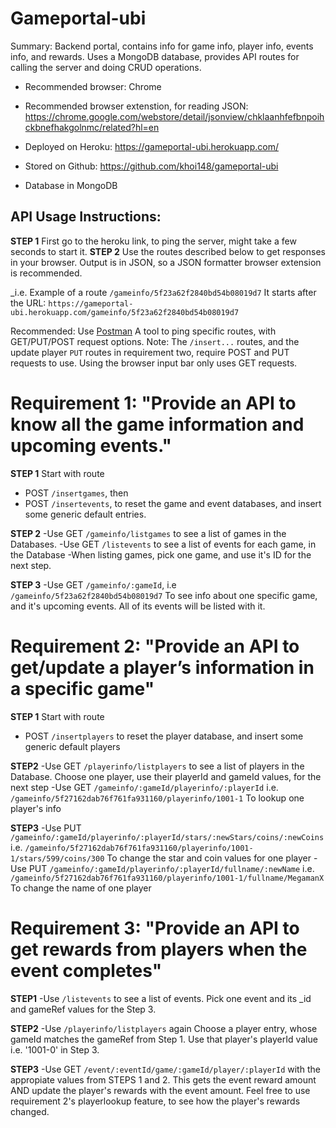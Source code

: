 # Gameportal-ubi

Summary: Backend portal, contains info for game info, player info, events info, and rewards. Uses a MongoDB database, provides API routes for calling the server and doing CRUD operations.

- Recommended browser: Chrome
- Recommended browser extenstion, for reading JSON: https://chrome.google.com/webstore/detail/jsonview/chklaanhfefbnpoihckbnefhakgolnmc/related?hl=en

- Deployed on Heroku: https://gameportal-ubi.herokuapp.com/
- Stored on Github: https://github.com/khoi148/gameportal-ubi
- Database in MongoDB

## API Usage Instructions:

**STEP 1** First go to the heroku link, to ping the server, might take a few seconds to start it.
**STEP 2** Use the routes described below to get responses in your browser. Output is in JSON, so a JSON formatter browser extension is recommended.

\_i.e. Example of a route `/gameinfo/5f23a62f2840bd54b08019d7`
It starts after the URL: `https://gameportal-ubi.herokuapp.com/gameinfo/5f23a62f2840bd54b08019d7`

Recommended: Use [Postman](https://www.postman.com/)
A tool to ping specific routes, with GET/PUT/POST request options.
Note: The `/insert...` routes, and the update player `PUT` routes in requirement two, require POST and PUT requests to use. Using the browser input bar only uses GET requests.

# Requirement 1: "Provide an API to know all the game information and upcoming events."

**STEP 1**
Start with route

- POST `/insertgames`, then
- POST `/insertevents`,
  to reset the game and event databases, and insert some generic default entries.

**STEP 2**
-Use GET `/gameinfo/listgames` to see a list of games in the Databases.
-Use GET `/listevents` to see a list of events for each game, in the Database
-When listing games, pick one game, and use it's ID for the next step.

**STEP 3**
-Use GET `/gameinfo/:gameId`,
i.e `/gameinfo/5f23a62f2840bd54b08019d7`
To see info about one specific game, and it's upcoming events. All of its events will be listed with it.

# Requirement 2: "Provide an API to get/update a player’s information in a specific game"

**STEP 1**
Start with route

- POST `/insertplayers`
  to reset the player database, and insert some generic default players

**STEP2**
-Use GET `/playerinfo/listplayers` to see a list of players in the Database. Choose one player, use their playerId and gameId values, for the next step
-Use GET `/gameinfo/:gameId/playerinfo/:playerId`
i.e. `/gameinfo/5f27162dab76f761fa931160/playerinfo/1001-1`
To lookup one player's info

**STEP3**
-Use PUT `/gameinfo/:gameId/playerinfo/:playerId/stars/:newStars/coins/:newCoins`
i.e. `/gameinfo/5f27162dab76f761fa931160/playerinfo/1001-1/stars/599/coins/300`
To change the star and coin values for one player
-Use PUT `/gameinfo/:gameId/playerinfo/:playerId/fullname/:newName`
i.e. `/gameinfo/5f27162dab76f761fa931160/playerinfo/1001-1/fullname/MegamanX`
To change the name of one player

# Requirement 3: "Provide an API to get rewards from players when the event completes"

**STEP1**
-Use `/listevents` to see a list of events.
Pick one event and its \_id and gameRef values for the Step 3.

**STEP2**
-Use `/playerinfo/listplayers` again
Choose a player entry, whose gameId matches the gameRef from Step 1.
Use that player's playerId value i.e. '1001-0' in Step 3.

**STEP3**
-Use GET `/event/:eventId/game/:gameId/player/:playerId`
with the appropiate values from STEPS 1 and 2.
This gets the event reward amount AND update the player's rewards with the event amount.
Feel free to use requirement 2's playerlookup feature, to see how the player's rewards changed.
